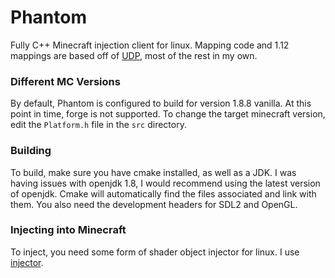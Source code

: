 # Phantom

Fully C++ Minecraft injection client for linux. Mapping code and 1.12 mappings are based off of
[UDP](https://github.com/UnknownDetectionParty/Phantom-CPP), most of the rest in my own. 

### Different MC Versions

By default, Phantom is configured to build for version 1.8.8 vanilla. At this point in time, forge is not supported. To
change the target minecraft version, edit the `Platform.h` file in the `src` directory.

### Building

To build, make sure you have cmake installed, as well as a JDK. I was having issues with openjdk 1.8, I would recommend 
using the latest version of openjdk. Cmake will automatically find the files associated and link with them. You also
need the development headers for SDL2 and OpenGL.

### Injecting into Minecraft

To inject, you need some form of shader object injector for linux. I use [injector](https://github.com/kubo/injector).

